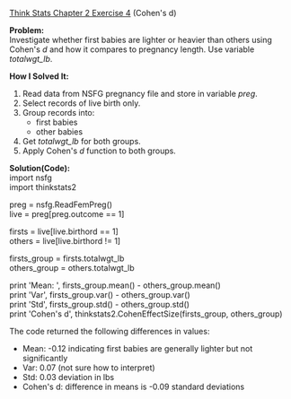 [Think Stats Chapter 2 Exercise 4](http://greenteapress.com/thinkstats2/html/thinkstats2003.html#toc24) (Cohen's d)

**Problem:**  
Investigate whether first babies are lighter or heavier than others using Cohen's *d* and how it compares to pregnancy length. Use variable *totalwgt_lb*.

**How I Solved It:**  
1. Read data from NSFG pregnancy file and store in variable *preg*.  
2. Select records of live birth only.  
3. Group records into:  
    * first babies  
    * other babies  
4. Get *totalwgt_lb* for both groups.  
5. Apply Cohen's *d* function to both groups.  

**Solution(Code):**  
import nsfg  
import thinkstats2

preg = nsfg.ReadFemPreg()  
live = preg[preg.outcome == 1]

firsts = live[live.birthord == 1]  
others = live[live.birthord != 1]

firsts_group = firsts.totalwgt_lb  
others_group = others.totalwgt_lb

print 'Mean: ', firsts_group.mean() - others_group.mean()  
print 'Var', firsts_group.var() - others_group.var()  
print 'Std', firsts_group.std() - others_group.std()  
print 'Cohen\'s d', thinkstats2.CohenEffectSize(firsts_group, others_group)  

The code returned the following differences in values:
* Mean: -0.12 indicating first babies are generally lighter but not significantly
* Var: 0.07 (not sure how to interpret)
* Std: 0.03 deviation in lbs
* Cohen's d: difference in means is -0.09 standard deviations
